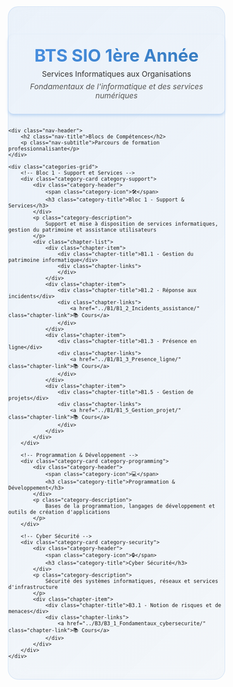 <style>
/* Carrousel pour les catégories */
.category-carousel-container {
  position: relative;
  width: 100%;
  overflow: visible;
  margin: 2rem 0;
  display: flex;
  align-items: center;
  gap: 1rem;
  min-height: 650px;
}

.category-carousel-track {
  display: flex;
  transition: transform 0.5s ease;
  width: 300%; /* 3 slides × 100% */
}

.category-carousel-item {
  flex: 0 0 33.333%; /* 100% / 3 slides = 33.333% each */
  min-height: 600px;
  width: 33.333%;
  box-sizing: border-box;
}

.carousel-navigation {
  display: flex;
  justify-content: center;
  align-items: center;
  margin-top: 1.5rem;
}

.carousel-wrapper {
  flex: 1;
  overflow: hidden;
  position: relative;
}

.carousel-btn {
  background: linear-gradient(135deg, #4a90e2, #357abd);
  border: none;
  border-radius: 50%;
  width: 60px;
  height: 60px;
  color: white;
  font-size: 2rem;
  cursor: pointer;
  transition: all 0.3s ease;
  box-shadow: 0 4px 15px rgba(74, 144, 226, 0.3);
  flex-shrink: 0;
  z-index: 10;
  display: flex;
  align-items: center;
  justify-content: center;
  position: relative;
  outline: none;
}

.carousel-btn:hover {
  transform: scale(1.1);
  box-shadow: 0 6px 20px rgba(74, 144, 226, 0.5);
}

.carousel-btn:disabled {
  opacity: 0.3;
  cursor: not-allowed;
  transform: none;
  background: linear-gradient(135deg, #ccc, #999);
}

.carousel-btn:active {
  transform: scale(0.95);
}

.carousel-indicators {
  display: flex;
  gap: 0.5rem;
}

.carousel-indicator {
  width: 12px;
  height: 12px;
  border-radius: 50%;
  background: rgba(74, 144, 226, 0.3);
  cursor: pointer;
  transition: all 0.3s ease;
}

.carousel-indicator.active {
  background: linear-gradient(135deg, #4a90e2, #357abd);
  transform: scale(1.2);
}

/* Bandeau de niveau harmonisé avec index.md */
.level-header {
  background: var(--md-default-bg-color);
  border-radius: 12px;
  padding: 1.5rem;
  box-shadow: 0 4px 6px rgba(74, 144, 226, 0.3);
  text-align: center;
  transition: transform 0.3s ease;
  margin: 2rem 0;
}

.level-header:hover {
  transition: transform 0.6s ease;
  transform: translateY(-15px);
}

.level-header:hover img {
  box-shadow: 0 0 15px rgba(74, 144, 226, 0);
  filter: drop-shadow(0 0 10px rgba(74, 144, 226, 0.8));
  transition: box-shadow 0.3s ease;
}

.level-header-content {
  display: flex;
  align-items: center;
  gap: 2rem;
  justify-content: center;
}

.level-logo {
  width: 100px;
  height: 100px;
  object-fit: contain;
  margin-bottom: 1rem;
}

.level-header h1 {
  margin: 0;
  font-size: 2.5rem;
  font-weight: 700;
  background: linear-gradient(135deg, #4a90e2, #357abd);
  -webkit-background-clip: text;
  -webkit-text-fill-color: transparent;
  background-clip: text;
}

.level-header p {
  margin: 0.5rem 0;
  color: #333;
  font-size: 1.1rem;
}

.level-description {
  font-style: italic;
  color: #555 !important;
}

@media (max-width: 768px) {
  .level-header-content {
    flex-direction: column;
    text-align: center;
    gap: 1rem;
  }
  
  .level-header h1 {
    font-size: 2rem;
  }
  
  .level-logo {
    width: 80px;
    height: 80px;
  }
  
  .category-carousel-container {
    gap: 0.5rem;
    min-height: 600px;
  }
  
  .carousel-btn {
    width: 50px;
    height: 50px;
    font-size: 1.5rem;
  }
}

/* Navigation ultra moderne harmonisée avec index.md */
.modern-nav {
    padding: 2rem 0;
    background: linear-gradient(135deg, rgba(74, 144, 226, 0.1), rgba(53, 122, 189, 0.05));
    backdrop-filter: blur(20px);
    border-radius: 24px;
    margin: 2rem 0;
    border: 1px solid rgba(74, 144, 226, 0.2);
}

.nav-header {
    text-align: center;
    margin-bottom: 3rem;
}

.nav-title {
    font-size: 2.5rem;
    font-weight: 700;
    background: linear-gradient(135deg, #4a90e2 0%, #357abd 100%);
    -webkit-background-clip: text;
    -webkit-text-fill-color: transparent;
    background-clip: text;
    margin-bottom: 1rem;
}

.nav-subtitle {
    color: #7f8c8d;
    font-size: 1.1rem;
    font-weight: 300;
}

.categories-grid {
    display: grid;
    grid-template-columns: repeat(3, 1fr);
    gap: 2rem;
    padding: 2rem;
    max-width: 1400px;
    margin: 0 auto;
    align-items: start;
}

.category-card {
    background: var(--md-default-bg-color);
    border-radius: 15px;
    padding: 2rem;
    text-align: center;
    box-shadow: 0 8px 32px rgba(0, 0, 0, 0.1);
    border: 1px solid rgba(255, 255, 255, 0.2);
    transition: all 0.3s ease;
    position: relative;
    overflow: hidden;
    height: auto;
    min-height: 320px;
    display: flex;
    flex-direction: column;
    justify-content: space-between;
}

.category-card::before {
    content: '';
    position: absolute;
    top: 0;
    left: 0;
    right: 0;
    bottom: 0;
    background: linear-gradient(135deg, rgba(255, 255, 255, 0.1) 0%, rgba(255, 255, 255, 0.05) 100%);
    z-index: 1;
}

.category-card:hover {
    transform: translateY(-8px);
    box-shadow: 0 16px 48px rgba(0, 0, 0, 0.15);
}

.category-card > * {
    position: relative;
    z-index: 2;
}

.category-header {
    display: flex;
    align-items: center;
    gap: 1rem;
    margin-bottom: 1.5rem;
}

.category-icon {
    font-size: 2.5rem;
    filter: drop-shadow(0 4px 8px rgba(0, 0, 0, 0.3));
}

.category-title {
    font-size: 1.4rem;
    font-weight: 600;
    color: var(--md-default-fg-color);
    margin: 0;
}

.category-description {
    color: var(--md-default-fg-color--light);
    font-size: 0.9rem;
    margin-bottom: 1.5rem;
    line-height: 1.5;
}

.chapter-list {
    display: flex;
    flex-direction: column;
    gap: 0.8rem;
}

.chapter-item {
    background: rgba(255, 255, 255, 0.6);
    border-radius: 12px;
    padding: 1rem;
    border: 1px solid rgba(255, 255, 255, 0.4);
    transition: all 0.3s ease;
    position: relative;
    overflow: hidden;
    backdrop-filter: blur(5px);
}

.chapter-item::before {
    content: '';
    position: absolute;
    top: 0;
    left: -100%;
    width: 100%;
    height: 100%;
    background: linear-gradient(90deg, transparent, rgba(255, 255, 255, 0.3), transparent);
    transition: left 0.5s ease;
}

.chapter-item:hover {
    background: rgba(255, 255, 255, 0.8);
    border-color: rgba(255, 255, 255, 0.6);
    transform: translateX(8px);
    box-shadow: 0 4px 16px rgba(0, 0, 0, 0.1);
}

.chapter-item:hover::before {
    left: 100%;
}

.chapter-title {
    font-weight: 600;
    color: #2c3e50;
    margin-bottom: 0.5rem;
    font-size: 1.1rem;
}

.chapter-links {
    display: flex;
    flex-wrap: wrap;
    gap: 0.5rem;
}

.chapter-link {
    background: rgba(255, 255, 255, 0.8);
    color: #34495e;
    padding: 0.4rem 0.8rem;
    border-radius: 8px;
    text-decoration: none;
    font-size: 0.85rem;
    transition: all 0.3s ease;
    border: 1px solid rgba(255, 255, 255, 0.3);
    backdrop-filter: blur(5px);
}

.chapter-link:hover {
    background: rgba(255, 255, 255, 0.95);
    color: #2c3e50;
    transform: scale(1.05);
    border-color: rgba(255, 255, 255, 0.5);
    box-shadow: 0 4px 12px rgba(0, 0, 0, 0.1);
}

/* Couleurs thématiques par catégorie - BTS */
.category-support {
    background: linear-gradient(135deg, rgba(74, 144, 226, 0.2), rgba(53, 122, 189, 0.2));
}

.category-programming {
    background: linear-gradient(135deg, rgba(76, 175, 80, 0.2), rgba(56, 142, 60, 0.2));
}

.category-systems {
    background: linear-gradient(135deg, rgba(255, 152, 0, 0.2), rgba(245, 124, 0, 0.2));
}

/* Responsive design */
@media (max-width: 1200px) {
    .categories-grid {
        grid-template-columns: repeat(2, 1fr);
        gap: 1.5rem;
        padding: 1.5rem;
    }
}

@media (max-width: 768px) {
    .categories-grid {
        grid-template-columns: 1fr;
        gap: 1.5rem;
        padding: 1rem;
    }
    
    .nav-title {
        font-size: 2rem;
    }
    
    .category-card {
        padding: 1.5rem;
    }
}

/* Animation d'entrée */
@keyframes fadeInUp {
    from {
        opacity: 0;
        transform: translateY(30px);
    }
    to {
        opacity: 1;
        transform: translateY(0);
    }
}

.category-card {
    animation: fadeInUp 0.6s ease forwards;
}

.category-card:nth-child(1) { animation-delay: 0.1s; }
.category-card:nth-child(2) { animation-delay: 0.2s; }
.category-card:nth-child(3) { animation-delay: 0.3s; }
</style>

<script>
let currentSlideIndex = 0;
const totalSlides = 3;

// Fonction pour générer automatiquement les indicateurs
function generateIndicators() {
    const carouselContainer = document.querySelector('.category-carousel');
    let indicatorsContainer = carouselContainer.querySelector('.carousel-indicators');
    
    // Créer le conteneur d'indicateurs s'il n'existe pas
    if (!indicatorsContainer) {
        indicatorsContainer = document.createElement('div');
        indicatorsContainer.className = 'carousel-indicators';
        carouselContainer.appendChild(indicatorsContainer);
    }
    
    // Vider les indicateurs existants
    indicatorsContainer.innerHTML = '';
    
    // Générer les indicateurs automatiquement
    for (let i = 0; i < totalSlides; i++) {
        const indicator = document.createElement('span');
        indicator.className = 'carousel-indicator';
        if (i === 0) indicator.classList.add('active');
        indicator.onclick = () => currentSlide(i);
        indicatorsContainer.appendChild(indicator);
    }
}

function showSlide(index) {
    const track = document.getElementById('categoryCarousel');
    const indicators = document.querySelectorAll('.carousel-indicator');
    const prevBtn = document.getElementById('prevBtn');
    const nextBtn = document.getElementById('nextBtn');
    
    // Assurer que l'index est dans les limites
    if (index >= totalSlides) {
        currentSlideIndex = 0;
    } else if (index < 0) {
        currentSlideIndex = totalSlides - 1;
    } else {
        currentSlideIndex = index;
    }
    
    // Déplacer le carrousel
    const translateX = -currentSlideIndex * 33.333;
    track.style.transform = `translateX(${translateX}%)`;
    
    // Mettre à jour les indicateurs
    indicators.forEach((indicator, i) => {
        indicator.classList.toggle('active', i === currentSlideIndex);
    });
    
    // Mettre à jour les boutons
    if (prevBtn) prevBtn.disabled = currentSlideIndex === 0;
    if (nextBtn) nextBtn.disabled = currentSlideIndex === totalSlides - 1;
}

function changeSlide(direction) {
    showSlide(currentSlideIndex + direction);
}

function currentSlide(index) {
    showSlide(index);
}

// Support tactile
let startX = 0;
let endX = 0;

document.getElementById('categoryCarousel').addEventListener('touchstart', (e) => {
    startX = e.touches[0].clientX;
});

document.getElementById('categoryCarousel').addEventListener('touchend', (e) => {
    endX = e.changedTouches[0].clientX;
    handleSwipe();
});

function handleSwipe() {
    const threshold = 50;
    const diff = startX - endX;
    
    if (Math.abs(diff) > threshold) {
        if (diff > 0) {
            changeSlide(1); // Swipe gauche - slide suivant
        } else {
            changeSlide(-1); // Swipe droite - slide précédent
        }
    }
}

// Initialiser les indicateurs au chargement de la page
document.addEventListener('DOMContentLoaded', function() {
    generateIndicators();
    showSlide(0); // Afficher le premier slide
});

// Support clavier
document.addEventListener('keydown', (e) => {
    if (e.key === 'ArrowLeft') {
        changeSlide(-1);
    } else if (e.key === 'ArrowRight') {
        changeSlide(1);
    }
});

// Initialisation
document.addEventListener('DOMContentLoaded', () => {
    showSlide(0);
});
</script>

<!-- Bandeau de niveau -->
<div class="modern-nav">
    <div class="level-header">
        <div class="level-header-content">
            <div>
                <h1>BTS SIO 1ère Année</h1>
                <p>Services Informatiques aux Organisations</p>
                <p class="level-description">
                    Fondamentaux de l'informatique et des services numériques
                </p>
            </div>
        </div>
    </div>
    
    <div class="nav-header">
        <h2 class="nav-title">Blocs de Compétences</h2>
        <p class="nav-subtitle">Parcours de formation professionnalisante</p>
    </div>
    
    <div class="categories-grid">
        <!-- Bloc 1 - Support et Services -->
        <div class="category-card category-support">
            <div class="category-header">
                <span class="category-icon">🛠️</span>
                <h3 class="category-title">Bloc 1 - Support & Services</h3>
            </div>
            <p class="category-description">
                Support et mise à disposition de services informatiques, gestion du patrimoine et assistance utilisateurs
            </p>
            <div class="chapter-list">
                <div class="chapter-item">
                    <div class="chapter-title">B1.1 - Gestion du patrimoine informatique</div>
                    <div class="chapter-links">
                    </div>
                </div>
                <div class="chapter-item">
                    <div class="chapter-title">B1.2 - Réponse aux incidents</div>
                    <div class="chapter-links">
                        <a href="../B1/B1_2_Incidents_assistance/" class="chapter-link">📚 Cours</a>
                    </div>
                </div>
                <div class="chapter-item">
                    <div class="chapter-title">B1.3 - Présence en ligne</div>
                    <div class="chapter-links">
                        <a href="../B1/B1_3_Presence_ligne/" class="chapter-link">📚 Cours</a>
                    </div>
                </div>
                <div class="chapter-item">
                    <div class="chapter-title">B1.5 - Gestion de projets</div>
                    <div class="chapter-links">
                        <a href="../B1/B1_5_Gestion_projet/" class="chapter-link">📚 Cours</a>
                    </div>
                </div>
            </div>
        </div>
        
        <!-- Programmation & Développement -->
        <div class="category-card category-programming">
            <div class="category-header">
                <span class="category-icon">💻</span>
                <h3 class="category-title">Programmation & Développement</h3>
            </div>
            <p class="category-description">
                Bases de la programmation, langages de développement et outils de création d'applications
            </p>
        </div>
        
        <!-- Cyber Sécurité -->
        <div class="category-card category-security">
            <div class="category-header">
                <span class="category-icon">🔒</span>
                <h3 class="category-title">Cyber Sécurité</h3>
            </div>
            <p class="category-description">
                Sécurité des systèmes informatiques, réseaux et services d'infrastructure
            </p>
            <div class="chapter-item">
                <div class="chapter-title">B3.1 - Notion de risques et de menaces</div>
                <div class="chapter-links">
                    <a href="../B3/B3_1_Fondamentaux_cybersecurite/" class="chapter-link">📚 Cours</a>
                </div>
            </div>
        </div>
    </div>
</div>